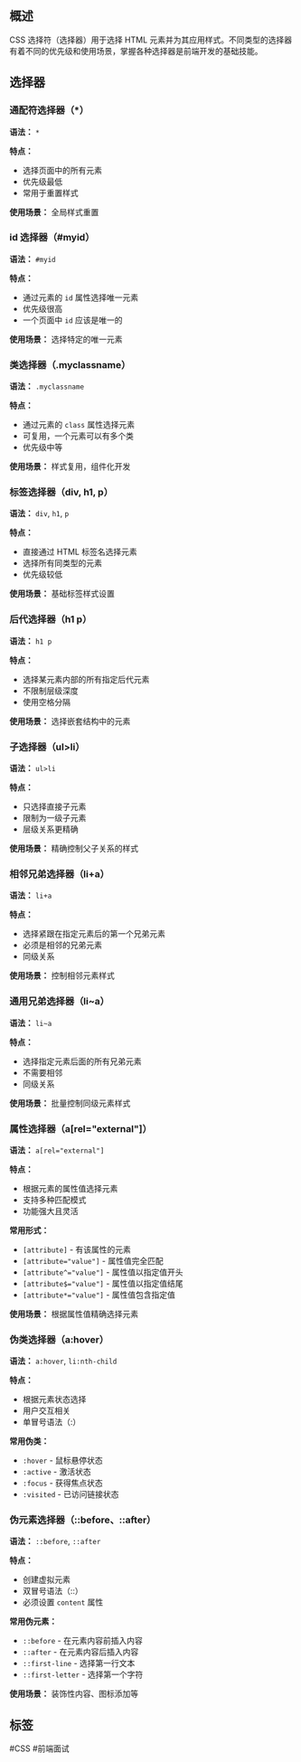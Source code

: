 ## 概述

CSS 选择符（选择器）用于选择 HTML 元素并为其应用样式。不同类型的选择器有着不同的优先级和使用场景，掌握各种选择器是前端开发的基础技能。

## 选择器

### 通配符选择器（\*）

**语法：** `*`

**特点：**

- 选择页面中的所有元素
- 优先级最低
- 常用于重置样式

**使用场景：** 全局样式重置

### id 选择器（#myid）

**语法：** `#myid`

**特点：**

- 通过元素的 `id` 属性选择唯一元素
- 优先级很高
- 一个页面中 `id` 应该是唯一的

**使用场景：** 选择特定的唯一元素

### 类选择器（.myclassname）

**语法：** `.myclassname`

**特点：**

- 通过元素的 `class` 属性选择元素
- 可复用，一个元素可以有多个类
- 优先级中等

**使用场景：** 样式复用，组件化开发

### 标签选择器（div, h1, p）

**语法：** `div`, `h1`, `p`

**特点：**

- 直接通过 HTML 标签名选择元素
- 选择所有同类型的元素
- 优先级较低

**使用场景：** 基础标签样式设置

### 后代选择器（h1 p）

**语法：** `h1 p`

**特点：**

- 选择某元素内部的所有指定后代元素
- 不限制层级深度
- 使用空格分隔

**使用场景：** 选择嵌套结构中的元素

### 子选择器（ul>li）

**语法：** `ul>li`

**特点：**

- 只选择直接子元素
- 限制为一级子元素
- 层级关系更精确

**使用场景：** 精确控制父子关系的样式

### 相邻兄弟选择器（li+a）

**语法：** `li+a`

**特点：**

- 选择紧跟在指定元素后的第一个兄弟元素
- 必须是相邻的兄弟元素
- 同级关系

**使用场景：** 控制相邻元素样式

### 通用兄弟选择器（li~a）

**语法：** `li~a`

**特点：**

- 选择指定元素后面的所有兄弟元素
- 不需要相邻
- 同级关系

**使用场景：** 批量控制同级元素样式

### 属性选择器（a[rel="external"]）

**语法：** `a[rel="external"]`

**特点：**

- 根据元素的属性值选择元素
- 支持多种匹配模式
- 功能强大且灵活

**常用形式：**

- `[attribute]` - 有该属性的元素
- `[attribute="value"]` - 属性值完全匹配
- `[attribute^="value"]` - 属性值以指定值开头
- `[attribute$="value"]` - 属性值以指定值结尾
- `[attribute*="value"]` - 属性值包含指定值

**使用场景：** 根据属性值精确选择元素

### 伪类选择器（a:hover）

**语法：** `a:hover`, `li:nth-child`

**特点：**

- 根据元素状态选择
- 用户交互相关
- 单冒号语法（:）

**常用伪类：**

- `:hover` - 鼠标悬停状态
- `:active` - 激活状态
- `:focus` - 获得焦点状态
- `:visited` - 已访问链接状态

### 伪元素选择器（::before、::after）

**语法：** `::before`, `::after`

**特点：**

- 创建虚拟元素
- 双冒号语法（::）
- 必须设置 `content` 属性

**常用伪元素：**

- `::before` - 在元素内容前插入内容
- `::after` - 在元素内容后插入内容
- `::first-line` - 选择第一行文本
- `::first-letter` - 选择第一个字符

**使用场景：** 装饰性内容、图标添加等

## 标签

#CSS #前端面试 
